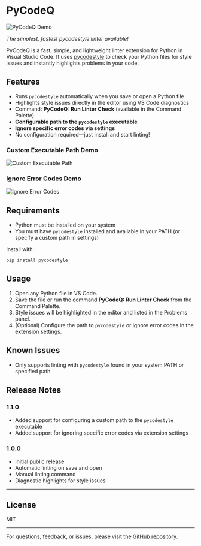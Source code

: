 # PyCodeQ

![PyCodeQ Demo](https://raw.githubusercontent.com/MicrQ/assets/main/PyCodeQ/v1.0.0_demo.gif)

*The simplest, fastest pycodestyle linter available!*

PyCodeQ is a fast, simple, and lightweight linter extension for Python in Visual Studio Code. It uses [pycodestyle](https://pycodestyle.pycqa.org/en/latest/) to check your Python files for style issues and instantly highlights problems in your code.

## Features

- Runs `pycodestyle` automatically when you save or open a Python file
- Highlights style issues directly in the editor using VS Code diagnostics
- Command: **PyCodeQ: Run Linter Check** (available in the Command Palette)
- **Configurable path to the `pycodestyle` executable**
- **Ignore specific error codes via settings**
- No configuration required—just install and start linting!

### Custom Executable Path Demo

![Custom Executable Path](https://raw.githubusercontent.com/MicrQ/assets/main/PyCodeQ/v1.1.0_executable_path.gif)

### Ignore Error Codes Demo

![Ignore Error Codes](https://raw.githubusercontent.com/MicrQ/assets/main/PyCodeQ/v1.1.0_ignore_codes.gif)

## Requirements

- Python must be installed on your system
- You must have `pycodestyle` installed and available in your PATH (or specify a custom path in settings)

Install with:

```bash
pip install pycodestyle
```

## Usage

1. Open any Python file in VS Code.
2. Save the file or run the command **PyCodeQ: Run Linter Check** from the Command Palette.
3. Style issues will be highlighted in the editor and listed in the Problems panel.
4. (Optional) Configure the path to `pycodestyle` or ignore error codes in the extension settings.

## Known Issues

- Only supports linting with `pycodestyle` found in your system PATH or specified path

## Release Notes

### 1.1.0
- Added support for configuring a custom path to the `pycodestyle` executable
- Added support for ignoring specific error codes via extension settings

### 1.0.0
- Initial public release
- Automatic linting on save and open
- Manual linting command
- Diagnostic highlights for style issues

---

## License

MIT

---

For questions, feedback, or issues, please visit the [GitHub repository](https://github.com/MicrQ/PyCodeQ).
